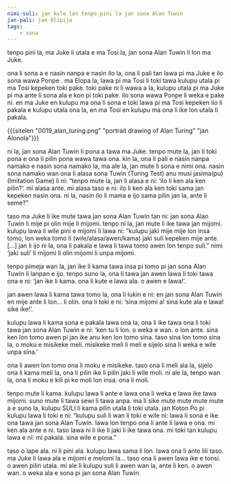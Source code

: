 ```yaml
---
nimi-suli: jan kule lon tenpo pini la jan sona Alan Tuwin
jan-pali: jan Olipija
tags:
	- sona
---
```

tenpo pini la, ma Juke li utala e ma Tosi la, jan sona Alan Tuwin li lon ma Juke.

ona li sona a e nasin nanpa e nasin ilo la, ona li pali tan lawa pi ma Juke e ilo sona wawa Ponpe . ma Elopa la, lawa pi ma Tosi li toki tawa kulupu utala pi ma Tosi kepeken toki pake. toki pake ni li wawa a la, kulupu utala pi ma Juke pi ma ante li sona ala e kon pi toki pake. ilo sona wawa Ponpe li weka e pake ni. en ma Juke en kulupu ma ona li sona e toki lawa pi ma Tosi kepeken ilo li pakala e kulupu utala ona la, en ma Tosi en kulupu ma ona li ike lon utala li pakala.

{{{sitelen "0019_alan_turing.png" "portrait drawing of Alan Turing" "jan Alonola"}}}

ni la, jan sona Alan Tuwin li pona a tawa ma Juke. tenpo mute la, jan li toki pona e ona li pilin pona wawa tawa ona. kin la, ona li pali e nasin nanpa namako e nasin sona namako la, ma ale la, jan mute li sona e nimi ona. nasin sona namako wan ona li alasa sona Tuwin (Turing Test) anu musi jasima(pu) (Imitation Game) li ni: “tenpo mute la, jan li alasa e ni: ‘ilo li ken ala ken pilin?’. mi alasa ante. mi alasa taso e ni: ilo li ken ala ken toki sama jan kepeken nasin ona. ni la, nasin ilo li mama e ijo sama pilin jan la, ante li seme?”

taso ma Juke li ike mute tawa jan sona Alan Tuwin tan ni: jan sona Alan Tuwin li mije pi olin mije li mijomi. tenpo ni la, jan mute li ike tawa jan mijomi. kulupu lawa li wile pini e mijomi li lawa ni:
“kulupu jaki mije
mije lon insa tomo, lon weka tomo li (wile/alasa/awen/kama) jaki suli kepeken mije ante.
[…]
jan li ijo ni la, ona li pakala e lawa li tawa tomo awen lon tenpo suli.”
nimi ‘jaki suli’ li mijomi li olin mijomi li unpa mijomi.

tenpo pimeja wan la, jan ike li kama tawa insa pi tomo pi jan sona Alan Tuwin li lanpan e ijo. tenpo suno la, ona li tawa jan awen lawa li toki tawa ona e ni: ‘jan ike li kama. ona li kute e lawa ala. o awen e lawa!’.

jan awen lawa li kama tawa tomo la, ona li lukin e ni: en jan sona Alan Tuwin en mije ante li lon… li olin. ona li toki e ni: ‘sina mijomi a! sina kute ala e lawa! sike ike!’.

kulupu lawa li kama sona e pakala lawa ona la, ona li ike tawa ona li toki tawa jan sona Alan Tuwin e ni: ‘ken tu li lon. o weka e wan. o lon ante. sina ken lon tomo awen pi jan ike anu ken lon tomo sina. taso sina lon tomo sina la, o moku e misikeke meli. misikeke meli li meli e sijelo sina li weka e wile unpa sina.’

ona li awen lon tomo ona li moku e misikeke. taso ona li meli ala la, sijelo ona li kama meli la, ona li pilin ike li pilin jaki li wile moli. ni ale la, tenpo wan la, ona li moku e kili pi ko moli lon insa. ona li moli.

tenpo mute li kama. kulupu lawa li ante e lawa ona li weka e lawa ike tawa mijomi. suno mute li tawa sewi li tawa anpa. ma li sike mute mute mute mute a e suno la, kulupu SULI li kama pilin utala li toki utala. jan Koton Po pi kulupu lawa li toki e ni: “kulupu suli li wan li toki e wile ni: lawa li sona e ike ona tawa jan sona Alan Tuwin. lawa lon tenpo ona li ante li lawa e ona. mi ken ala ante e ni. taso lawa ni li ike li jaki li ike tawa ona. mi toki tan kulupu lawa e ni: mi pakala. sina wile e pona.”

taso o lape ala. ni li pini ala. kulupu lawa sama li lon. lawa ona li ante lili taso. ma Juke li lawa ala e mijomi e melomi la… taso ona li awen lawa ike e tonsi. o awen pilin utala. mi ale li kulupu suli li awen wan la, ante li ken. o awen wan. o weka ala e sona pi jan sona Alan Tuwin.
